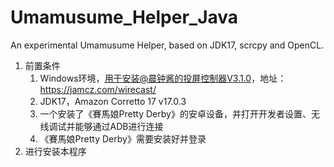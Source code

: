 # Umamusume_Helper_Java

An experimental Umamusume Helper, based on JDK17, scrcpy and OpenCL.

1. 前置条件
   1. Windows环境，用于安装@晨钟酱的投屏控制器V3.1.0，地址：https://jamcz.com/wirecast/
   2. JDK17，Amazon Corretto 17 v17.0.3
   3. 一个安装了《賽馬娘Pretty Derby》的安卓设备，并打开开发者设置、无线调试并能够通过ADB进行连接
   4. 《賽馬娘Pretty Derby》需要安装好并登录
2. 进行安装本程序

